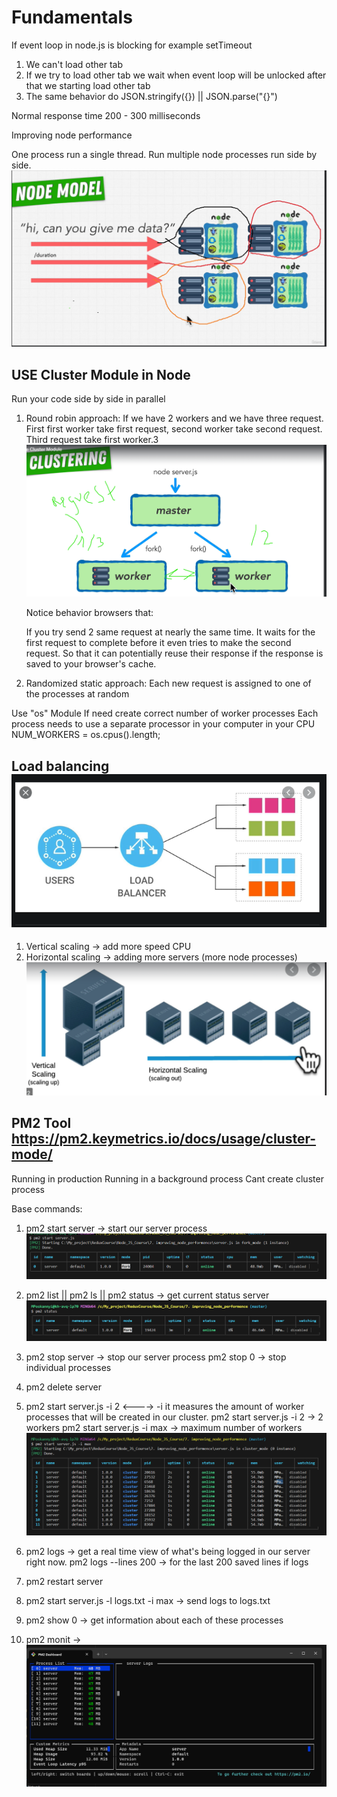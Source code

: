 # Fundamentals

If event loop in node.js is blocking for example setTimeout

1. We can't load other tab
2. If we try to load other tab we wait when event loop will be unlocked after that we starting load other tab
3. The same behavior do JSON.stringify({}) || JSON.parse("{}")

Normal response time 200 - 300 milliseconds

Improving node performance

One process run a single thread.
Run multiple node processes run side by side.
![Run multiple node processes run side by side](1.jpg)

## USE Cluster Module in Node

Run your code side by side in parallel

1. Round robin approach:
   If we have 2 workers and we have three request.
   First first worker take first request, second worker take second request.
   Third request take first worker.3
   ![Alt text](image.png)

   Notice behavior browsers that:

   If you try send 2 same request at nearly the same time.
   It waits for the first request to complete before it even tries to make the second request.
   So that it can potentially reuse their response if the response is saved to your browser's cache.

2. Randomized static approach:
   Each new request is assigned to one of the processes at random

Use "os" Module
If need create correct number of worker processes
Each process needs to use a separate processor in your computer in your CPU
NUM_WORKERS = os.cpus().length;

## Load balancing![Alt text](image-1.png)

1. Vertical scaling -> add more speed CPU
2. Horizontal scaling -> adding more servers (more node processes)
   ![Alt text](image-2.png)

## PM2 Tool <https://pm2.keymetrics.io/docs/usage/cluster-mode/>

Running in production
Running in a background process
Cant create cluster process

Base commands:

1. pm2 start server -> start our server process
   ![Alt text](image-3.png)
2. pm2 list || pm2 ls || pm2 status -> get current status server
   ![Alt text](image-4.png)
3. pm2 stop server -> stop our server process
   pm2 stop 0 -> stop individual processes
4. pm2 delete server

5. pm2 start server.js -i 2 <----> -i it measures the amount of worker processes that will be created in our cluster.
   pm2 start server.js -i 2 -> 2 workers
   pm2 start server.js -i max -> maximum number of workers
   ![Alt text](image-6.png)

6. pm2 logs -> get a real time view of what's being logged in our server right now.
   pm2 logs --lines 200 -> for the last 200 saved lines if logs

7. pm2 restart server

8. pm2 start server.js -l logs.txt -i max -> send logs to logs.txt

9. pm2 show 0 -> get information about each of these processes

10. pm2 monit ->
    ![Alt text](image-5.png)
